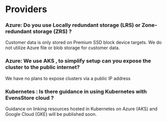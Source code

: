 # Providers

### Azure: Do you use Locally redundant storage (LRS) or Zone-redundant storage (ZRS) ?

Customer data is only stored on Premium SSD block device targets. 
We do not utilize Azure file or blob storage for customer data.

### Azure: We use AKS , to simplify setup can you expose the cluster to the public internet?

We have no plans to expose clusters via a public IP address

### Kubernetes : Is there guidance in using Kubernetes with EvensStore cloud ? 

Guidance on  linking resources hosted in  Kubernetes on  Azure (AKS) and Google Cloud (GKE) will be published soon.